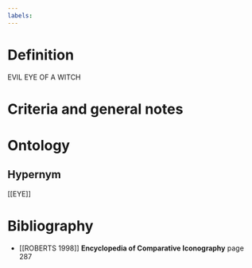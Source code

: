 ```yaml
---
labels: 
---
```


# Definition
EVIL EYE OF A WITCH
# Criteria and general notes
# Ontology

## Hypernym
[[EYE]]
# Bibliography
- [[ROBERTS 1998]]
**Encyclopedia of Comparative Iconography** page 287
